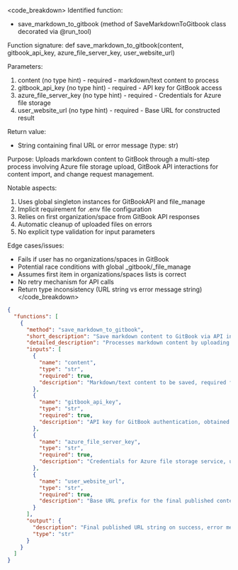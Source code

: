 

<code_breakdown>
Identified function:
- save_markdown_to_gitbook (method of SaveMarkdownToGitbook class decorated via @run_tool)

Function signature:
def save_markdown_to_gitbook(content, gitbook_api_key, azure_file_server_key, user_website_url)

Parameters:
1. content (no type hint) - required - markdown/text content to process
2. gitbook_api_key (no type hint) - required - API key for GitBook access
3. azure_file_server_key (no type hint) - required - Credentials for Azure file storage
4. user_website_url (no type hint) - required - Base URL for constructed result

Return value:
- String containing final URL or error message (type: str)

Purpose:
Uploads markdown content to GitBook through a multi-step process involving Azure file storage upload, GitBook API interactions for content import, and change request management.

Notable aspects:
1. Uses global singleton instances for GitBookAPI and file_manage
2. Implicit requirement for .env file configuration
3. Relies on first organization/space from GitBook API responses
4. Automatic cleanup of uploaded files on errors
5. No explicit type validation for input parameters

Edge cases/issues:
- Fails if user has no organizations/spaces in GitBook
- Potential race conditions with global _gitbook/_file_manage
- Assumes first item in organizations/spaces lists is correct
- No retry mechanism for API calls
- Return type inconsistency (URL string vs error message string)
</code_breakdown>

```json
{
  "functions": [
    {
      "method": "save_markdown_to_gitbook",
      "short_description": "Save markdown content to GitBook via API integration",
      "detailed_description": "Processes markdown content by uploading to Azure storage, importing to GitBook through API calls, managing change requests, and returning the final URL. Handles error cleanup and API interactions with GitBook's organization/space structure.",
      "inputs": [
        {
          "name": "content",
          "type": "str",
          "required": true,
          "description": "Markdown/text content to be saved, required for article creation"
        },
        {
          "name": "gitbook_api_key",
          "type": "str",
          "required": true,
          "description": "API key for GitBook authentication, obtained from environment configuration"
        },
        {
          "name": "azure_file_server_key",
          "type": "str",
          "required": true,
          "description": "Credentials for Azure file storage service, used for temporary content hosting"
        },
        {
          "name": "user_website_url",
          "type": "str",
          "required": true,
          "description": "Base URL prefix for the final published content location"
        }
      ],
      "output": {
        "description": "Final published URL string on success, error message string on failure",
        "type": "str"
      }
    }
  ]
}
```